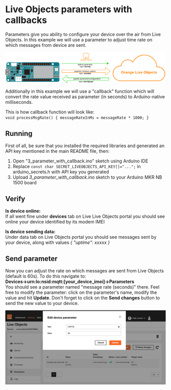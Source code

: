 # Live Objects parameters with callbacks

Parameters give you ability to configure your device over the air from Live Objects. In this example we will use a parameter to adjust time rate on which messages from device are sent.<br>

![diagram](img/parameter_diagram.png)

Additionally in this example we will use a "callback" function which will convert the rate value received as parameter (in seconds) to Arduino-native milliseconds.

This is how callback function will look like:<br>
``void processMsgRate() {
  messageRateInMs = messageRate * 1000;
}``


## Running
First of all, be sure that you installed the required libraries and generated an API key mentioned in the main README file, then:
1. Open "3_parameter_with_callback.ino" sketch using Arduino IDE
2. Replace ```const char SECRET_LIVEOBJECTS_API_KEY[]="...";``` in arduino_secrets.h with API key you generated
3. Upload *3_parameter_with_callback.ino* sketch to your Arduino MKR NB 1500 board


## Verify
**Is device online:**<br>
If all went fine under **devices** tab on Live Live Objects portal you should see online your device identified by its modem IMEI

**Is device sending data:**<br>
Under data tab on Live Objects portal you should see messages sent by your device, along with values *{ "uptime": xxxxx }*

## Send parameter
Now you can adjust the rate on which messages are sent from Live Objects (default is 60s). To do this navigate to:<br>
**Devices->urn:lo:nsid:mqtt:[your_device_imei]->Parameters** <br>
You should see a parameter named "message rate (seconds)" there. Feel free to modify the parameter: click on the parameter's name, modify the value and hit **Update**. Don't forget to click on the **Send changes** button to send the new value to your device.

![diagram](img/parameter_seconds.png)
